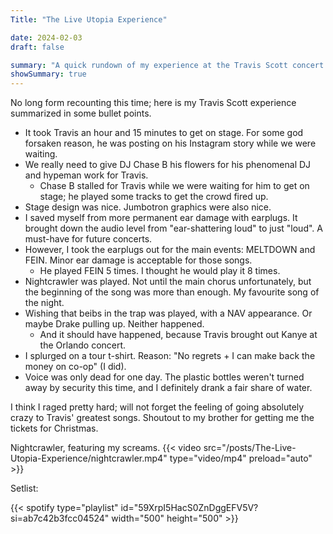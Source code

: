 ```yaml
---
Title: "The Live Utopia Experience"

date: 2024-02-03
draft: false

summary: "A quick rundown of my experience at the Travis Scott concert."
showSummary: true
---
```


No long form recounting this time; here is my Travis Scott experience summarized in some bullet points.

* It took Travis an hour and 15 minutes to get on stage. For some god forsaken reason, he was posting on his Instagram story while we were waiting.
* We really need to give DJ Chase B his flowers for his phenomenal DJ and hypeman work for Travis.
  * Chase B stalled for Travis while we were waiting for him to get on stage; he played some tracks to get the crowd fired up.
* Stage design was nice. Jumbotron graphics were also nice.
* I saved myself from more permanent ear damage with earplugs. It brought down the audio level from "ear-shattering loud" to just "loud". A must-have for future concerts.
* However, I took the earplugs out for the main events: MELTDOWN and FEIN. Minor ear damage is acceptable for those songs.
  * He played FEIN 5 times. I thought he would play it 8 times.
* Nightcrawler was played. Not until the main chorus unfortunately, but the beginning of the song was more than enough. My favourite song of the night.
* Wishing that beibs in the trap was played, with a NAV appearance. Or maybe Drake pulling up. Neither happened.
  * And it should have happened, because Travis brought out Kanye at the Orlando concert. 
* I splurged on a tour t-shirt. Reason: "No regrets + I can make back the money on co-op" (I did).
* Voice was only dead for one day. The plastic bottles weren't turned away by security this time, and I definitely drank a fair share of water.

I think I raged pretty hard; will not forget the feeling of going absolutely crazy to Travis' greatest songs. Shoutout to my brother for getting me the tickets for Christmas.

Nightcrawler, featuring my screams.
{{< video src="/posts/The-Live-Utopia-Experience/nightcrawler.mp4" type="video/mp4" preload="auto" >}}

Setlist:
<!-- setlist-->{{< spotify type="playlist" id="59XrpI5HacS0ZnDggEFV5V?si=ab7c42b3fcc04524" width="500" height="500" >}}